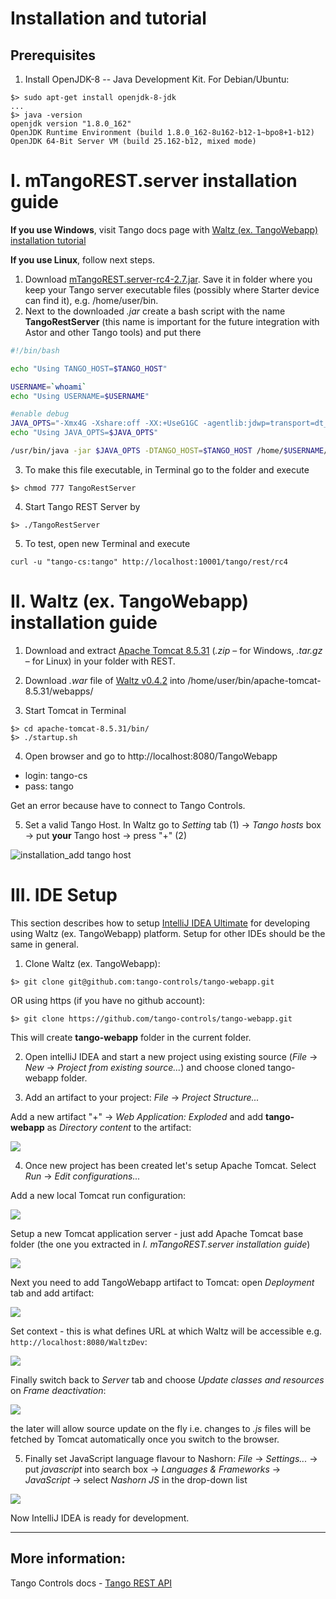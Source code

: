# Installation and tutorial

## Prerequisites

1. Install OpenJDK-8 -- Java Development Kit. For Debian/Ubuntu:
```
$> sudo apt-get install openjdk-8-jdk
...
$> java -version
openjdk version "1.8.0_162"
OpenJDK Runtime Environment (build 1.8.0_162-8u162-b12-1~bpo8+1-b12)
OpenJDK 64-Bit Server VM (build 25.162-b12, mixed mode)
```

# I. mTangoREST.server installation guide

__If you use Windows__, visit Tango docs page with [Waltz (ex. TangoWebapp) installation tutorial](http://tango-controls.readthedocs.io/en/latest/tutorials-and-howtos/tutorials/install-tango-webapp.html)

__If you use Linux__, follow next steps.

1. Download [mTangoREST.server-rc4-2.7.jar](https://github.com/Ingvord/mtangorest.server/releases/download/mtangorest.server-rc4-2.7/mtangorest.server-rc4-2.7.jar). Save it in folder where you keep your Tango server executable files (possibly where Starter device can find it), e.g. /home/user/bin.
2. Next to the downloaded _.jar_ create a bash script with the name __TangoRestServer__ (this name is important for the future integration with Astor and other Tango tools) and put there

```bash
#!/bin/bash

echo "Using TANGO_HOST=$TANGO_HOST"

USERNAME=`whoami`
echo "Using USERNAME=$USERNAME"

#enable debug
JAVA_OPTS="-Xmx4G -Xshare:off -XX:+UseG1GC -agentlib:jdwp=transport=dt_socket,server=y,suspend=n,address=5009"
echo "Using JAVA_OPTS=$JAVA_OPTS"

/usr/bin/java -jar $JAVA_OPTS -DTANGO_HOST=$TANGO_HOST /home/$USERNAME/bin/mtangorest.server-rc4-2.7.jar -nodb -dlist test/rest/0
```

3. To make this file executable, in Terminal go to the folder and execute
```
$> chmod 777 TangoRestServer
```
4. Start Tango REST Server by
```
$> ./TangoRestServer
```
5. To test, open new Terminal and execute
```
curl -u "tango-cs:tango" http://localhost:10001/tango/rest/rc4
```



# II. Waltz (ex. TangoWebapp) installation guide

1. Download and extract [Apache Tomcat 8.5.31](https://tomcat.apache.org/download-80.cgi#8.5.31) (_.zip_ – for Windows, _.tar.gz_ – for Linux) in your folder with REST.

2. Download _.war_ file of [Waltz v0.4.2](https://github.com/tango-controls/tango-webapp/releases/download/v0.4.2/TangoWebapp.war) into /home/user/bin/apache-tomcat-8.5.31/webapps/

3. Start Tomcat in Terminal
```
$> cd apache-tomcat-8.5.31/bin/
$> ./startup.sh 
```
4. Open browser and go to http://localhost:8080/TangoWebapp
* login: tango-cs
* pass: tango

Get an error because have to connect to Tango Controls.

5. Set a valid Tango Host. In Waltz go to _Setting_ tab (1) -> _Tango hosts_ box -> put __your__ Tango host -> press "+" (2)

![installation_add tango host](images/installation_client_15.png)

# III. IDE Setup

This section describes how to setup [IntelliJ IDEA Ultimate](https://www.jetbrains.com/idea/download/download-thanks.html?platform=linux) for developing using Waltz (ex. TangoWebapp) platform. Setup for other IDEs should be the same in general.

1. Clone Waltz (ex. TangoWebapp):
```
$> git clone git@github.com:tango-controls/tango-webapp.git
```

OR using https (if you have no github account):

```
$> git clone https://github.com/tango-controls/tango-webapp.git
```

This will create **tango-webapp** folder in the current folder.

2. Open intelliJ IDEA and start a new project using existing source (_File_ -> _New_ -> _Project from existing source..._) and choose cloned tango-webapp folder.

3. Add an artifact to your project: _File_ -> _Project Structure..._

Add a new artifact "+" -> _Web Application: Exploded_ and add **tango-webapp** as _Directory content_ to the artifact:

![](images/installation_ide_3.png)

4. Once new project has been created let's setup Apache Tomcat. Select _Run_ -> _Edit configurations..._

Add a new local Tomcat run configuration:

![](images/installation_ide_1.png)

Setup a new Tomcat application server - just add Apache Tomcat base folder (the one you extracted in _I. mTangoREST.server installation guide_)

![](images/installation_ide_2.png)

Next you need to add TangoWebapp artifact to Tomcat: open _Deployment_ tab and add artifact:

![](images/installation_ide_4.png)

Set context - this is what defines URL at which Waltz will be accessible e.g. `http://localhost:8080/WaltzDev`:

![](images/installation_ide_6.png)

Finally switch back to _Server_ tab and choose _Update classes and resources_ on _Frame deactivation_:

![](images/installation_ide_5.png)

the later will allow source update on the fly i.e. changes to _.js_ files will be fetched by Tomcat automatically once you switch to the browser.

5. Finally set JavaScript language flavour to Nashorn: _File_ -> _Settings..._ -> put _javascript_ into search box -> _Languages & Frameworks_ -> _JavaScript_ -> select _Nashorn JS_ in the drop-down list

![](images/installation_ide_16.png)

Now IntelliJ IDEA is ready for development.




- - - - - - - - - - - - - - - - - -
## More information:

Tango Controls docs - [Tango REST API](http://tango-controls.readthedocs.io/en/latest/development/advanced/rest-api.html)
